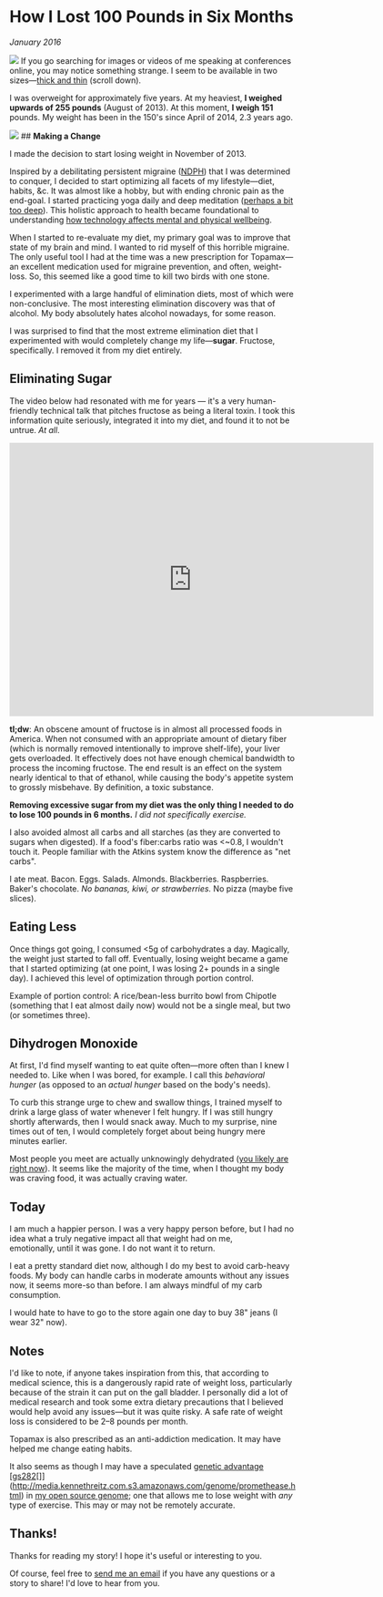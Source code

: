 # How I Lost 100 Pounds in Six Months
*January 2016*





   ![](http://images.squarespace-cdn.com/content/v1/665498111876725f7613f1e6/1719666467811-BFX9P0CZGYGC6CH0LV6L/19769-790ad-image-asset.jpeg)   If you go searching for images or videos of me speaking at conferences online, you may notice something strange. I seem to be available in two sizes—[thick and thin](http://www.collegedaily.cn/blog/1153/) (scroll down).

 I was overweight for approximately five years. At my heaviest, **I weighed upwards of 255 pounds** (August of 2013\). At this moment, **I weigh 151** pounds. My weight has been in the 150's since April of 2014, 2\.3 years ago.

   [ ![](http://images.squarespace-cdn.com/content/v1/665498111876725f7613f1e6/1719666483227-6RYG5O8VKEWHLDB2OZ5I/5b156-7f6ee-image-asset.png)](http://amzn.to/2abygC2)   ## **Making a Change**

 I made the decision to start losing weight in November of 2013\.

 Inspired by a debilitating persistent migraine ([NDPH](https://en.wikipedia.org/wiki/New_daily_persistent_headache)) that I was determined to conquer, I decided to start optimizing all facets of my lifestyle—diet, habits, \&c. It was almost like a hobby, but with ending chronic pain as the end\-goal. I started practicing yoga daily and deep meditation ([perhaps a bit too deep](/essays/2016-01-mentalhealtherror_an_exception_occurred)). This holistic approach to health became foundational to understanding [how technology affects mental and physical wellbeing](/essays/2025-08-26-algorithmic_mental_health_crisis). 

 When I started to re\-evaluate my diet, my primary goal was to improve that state of my brain and mind. I wanted to rid myself of this horrible migraine. The only useful tool I had at the time was a new prescription for Topamax—an excellent medication used for migraine prevention, and often, weight\-loss. So, this seemed like a good time to kill two birds with one stone. 

 I experimented with a large handful of elimination diets, most of which were non\-conclusive. The most interesting elimination discovery was that of alcohol. My body absolutely hates alcohol nowadays, for some reason.

 I was surprised to find that the most extreme elimination diet that I experimented with would completely change my life—**sugar**. Fructose, specifically. I removed it from my diet entirely.

 ## **Eliminating Sugar**

 The video below had resonated with me for years — it's a very human\-friendly technical talk that pitches fructose as being a literal toxin. I took this information quite seriously, integrated it into my diet, and found it to not be untrue. *At all*.

<iframe width="640" height="480" src="https://www.youtube.com/embed/dBnniua6-oM" title="YouTube video player" frameborder="0" allow="accelerometer; autoplay; clipboard-write; encrypted-media; gyroscope; picture-in-picture" allowfullscreen></iframe>

**tl;dw**: An obscene amount of fructose is in almost all processed foods in America. When not consumed with an appropriate amount of dietary fiber (which is normally removed intentionally to improve shelf\-life), your liver gets overloaded. It effectively does not have enough chemical bandwidth to process the incoming fructose. The end result is an effect on the system nearly identical to that of ethanol, while causing the body's appetite system to grossly misbehave. By definition, a toxic substance. 

 **Removing excessive sugar from my diet was the only thing I needed to do** **to lose 100 pounds in 6 months.** *I did not specifically exercise.*

 I also avoided almost all carbs and all starches (as they are converted to sugars when digested). If a food's fiber:carbs ratio was \<\~0\.8, I wouldn't touch it. People familiar with the Atkins system know the difference as "net carbs". 

 I ate meat. Bacon. Eggs. Salads. Almonds. Blackberries. Raspberries. Baker's chocolate. *No bananas, kiwi, or strawberries.* No pizza (maybe five slices). 

 ## **Eating Less**

 Once things got going, I consumed \<5g of carbohydrates a day. Magically, the weight just started to fall off. Eventually, losing weight became a game that I started optimizing (at one point, I was losing 2\+ pounds in a single day). I achieved this level of optimization through portion control. 

 Example of portion control: A rice/bean\-less burrito bowl from Chipotle (something that I eat almost daily now) would not be a single meal, but two (or sometimes three). 

 ## **Dihydrogen Monoxide**

 At first, I'd find myself wanting to eat quite often—more often than I knew I needed to. Like when I was bored, for example. I call this *behavioral hunger* (as opposed to an *actual hunger* based on the body's needs). 

 To curb this strange urge to chew and swallow things, I trained myself to drink a large glass of water whenever I felt hungry. If I was still hungry shortly afterwards, then I would snack away. Much to my surprise, nine times out of ten, I would completely forget about being hungry mere minutes earlier. 

 Most people you meet are actually unknowingly dehydrated ([you likely are right now](http://www.medicaldaily.com/75-americans-may-suffer-chronic-dehydration-according-doctors-247393)). It seems like the majority of the time, when I thought my body was craving food, it was actually craving water. 

 ## **Today**

 I am much a happier person. I was a very happy person before, but I had no idea what a truly negative impact all that weight had on me, emotionally, until it was gone. I do not want it to return. 

 I eat a pretty standard diet now, although I do my best to avoid carb\-heavy foods. My body can handle carbs in moderate amounts without any issues now, it seems more\-so than before. I am always mindful of my carb consumption.

 I would hate to have to go to the store again one day to buy 38" jeans (I wear 32" now). 

 ## **Notes**

 I'd like to note, if anyone takes inspiration from this, that according to medical science, this is a dangerously rapid rate of weight loss, particularly because of the strain it can put on the gall bladder. I personally did a lot of medical research and took some extra dietary precautions that I believed would help avoid any issues—but it was quite risky. A safe rate of weight loss is considered to be 2–8 pounds per month.

 Topamax is also prescribed as an anti\-addiction medication. It may have helped me change eating habits. 

 It also seems as though I may have a speculated [genetic advantage \[](http://media.kennethreitz.com.s3.amazonaws.com/genome/promethease.html)[gs282](http://www.snpedia.com/index.php/gs282)[]](http://media.kennethreitz.com.s3.amazonaws.com/genome/promethease.html) in [my open source genome](https://github.com/kennethreitz/genome); one that allows me to lose weight with *any* type of exercise. This may or may not be remotely accurate.

 ## Thanks!

 Thanks for reading my story! I hope it's useful or interesting to you.

 Of course, feel free to [send me an email](mailto:me@kennethreitz.org) if you have any questions or a story to share! I'd love to hear from you.

 

 